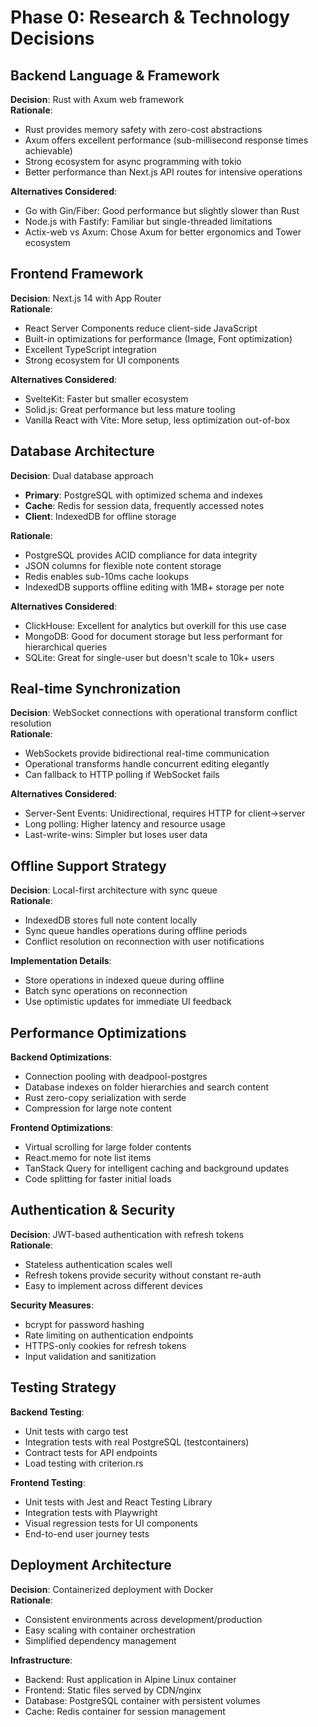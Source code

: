 # Phase 0: Research & Technology Decisions

## Backend Language & Framework

**Decision**: Rust with Axum web framework  
**Rationale**: 
- Rust provides memory safety with zero-cost abstractions
- Axum offers excellent performance (sub-millisecond response times achievable)
- Strong ecosystem for async programming with tokio
- Better performance than Next.js API routes for intensive operations

**Alternatives Considered**:
- Go with Gin/Fiber: Good performance but slightly slower than Rust
- Node.js with Fastify: Familiar but single-threaded limitations
- Actix-web vs Axum: Chose Axum for better ergonomics and Tower ecosystem

## Frontend Framework

**Decision**: Next.js 14 with App Router  
**Rationale**:
- React Server Components reduce client-side JavaScript
- Built-in optimizations for performance (Image, Font optimization)
- Excellent TypeScript integration
- Strong ecosystem for UI components

**Alternatives Considered**:
- SvelteKit: Faster but smaller ecosystem
- Solid.js: Great performance but less mature tooling
- Vanilla React with Vite: More setup, less optimization out-of-box

## Database Architecture

**Decision**: Dual database approach
- **Primary**: PostgreSQL with optimized schema and indexes
- **Cache**: Redis for session data, frequently accessed notes
- **Client**: IndexedDB for offline storage

**Rationale**:
- PostgreSQL provides ACID compliance for data integrity
- JSON columns for flexible note content storage
- Redis enables sub-10ms cache lookups
- IndexedDB supports offline editing with 1MB+ storage per note

**Alternatives Considered**:
- ClickHouse: Excellent for analytics but overkill for this use case
- MongoDB: Good for document storage but less performant for hierarchical queries
- SQLite: Great for single-user but doesn't scale to 10k+ users

## Real-time Synchronization

**Decision**: WebSocket connections with operational transform conflict resolution  
**Rationale**:
- WebSockets provide bidirectional real-time communication
- Operational transforms handle concurrent editing elegantly
- Can fallback to HTTP polling if WebSocket fails

**Alternatives Considered**:
- Server-Sent Events: Unidirectional, requires HTTP for client→server
- Long polling: Higher latency and resource usage
- Last-write-wins: Simpler but loses user data

## Offline Support Strategy

**Decision**: Local-first architecture with sync queue  
**Rationale**:
- IndexedDB stores full note content locally
- Sync queue handles operations during offline periods
- Conflict resolution on reconnection with user notifications

**Implementation Details**:
- Store operations in indexed queue during offline
- Batch sync operations on reconnection
- Use optimistic updates for immediate UI feedback

## Performance Optimizations

**Backend Optimizations**:
- Connection pooling with deadpool-postgres
- Database indexes on folder hierarchies and search content
- Rust zero-copy serialization with serde
- Compression for large note content

**Frontend Optimizations**:
- Virtual scrolling for large folder contents
- React.memo for note list items
- TanStack Query for intelligent caching and background updates
- Code splitting for faster initial loads

## Authentication & Security

**Decision**: JWT-based authentication with refresh tokens  
**Rationale**:
- Stateless authentication scales well
- Refresh tokens provide security without constant re-auth
- Easy to implement across different devices

**Security Measures**:
- bcrypt for password hashing
- Rate limiting on authentication endpoints  
- HTTPS-only cookies for refresh tokens
- Input validation and sanitization

## Testing Strategy

**Backend Testing**:
- Unit tests with cargo test
- Integration tests with real PostgreSQL (testcontainers)
- Contract tests for API endpoints
- Load testing with criterion.rs

**Frontend Testing**:
- Unit tests with Jest and React Testing Library
- Integration tests with Playwright
- Visual regression tests for UI components
- End-to-end user journey tests

## Deployment Architecture

**Decision**: Containerized deployment with Docker  
**Rationale**:
- Consistent environments across development/production
- Easy scaling with container orchestration
- Simplified dependency management

**Infrastructure**:
- Backend: Rust application in Alpine Linux container
- Frontend: Static files served by CDN/nginx
- Database: PostgreSQL container with persistent volumes
- Cache: Redis container for session management